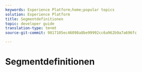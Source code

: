 ```yaml
---
keywords: Experience Platform;home;popular topics
solution: Experience Platform
title: Segmentdefinitionen
topic: developer guide
translation-type: tm+mt
source-git-commit: 9817105ec46098a8be99992cc6a962b9a7a696fc

---
```



# Segmentdefinitionen
